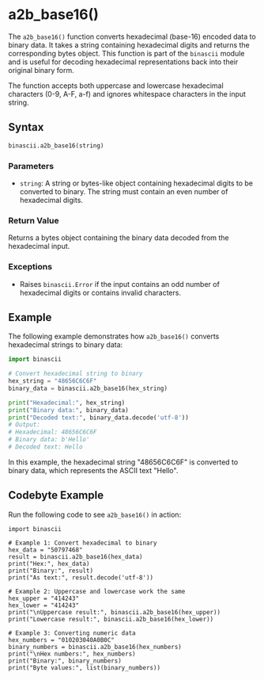 # a2b_base16()

The `a2b_base16()` function converts hexadecimal (base-16) encoded data to binary data. It takes a string containing hexadecimal digits and returns the corresponding bytes object. This function is part of the `binascii` module and is useful for decoding hexadecimal representations back into their original binary form.

The function accepts both uppercase and lowercase hexadecimal characters (0-9, A-F, a-f) and ignores whitespace characters in the input string.

## Syntax

```python
binascii.a2b_base16(string)
```

### Parameters

- `string`: A string or bytes-like object containing hexadecimal digits to be converted to binary. The string must contain an even number of hexadecimal digits.

### Return Value

Returns a bytes object containing the binary data decoded from the hexadecimal input.

### Exceptions

- Raises `binascii.Error` if the input contains an odd number of hexadecimal digits or contains invalid characters.

## Example

The following example demonstrates how `a2b_base16()` converts hexadecimal strings to binary data:

```python
import binascii

# Convert hexadecimal string to binary
hex_string = "48656C6C6F"
binary_data = binascii.a2b_base16(hex_string)

print("Hexadecimal:", hex_string)
print("Binary data:", binary_data)
print("Decoded text:", binary_data.decode('utf-8'))
# Output:
# Hexadecimal: 48656C6C6F
# Binary data: b'Hello'
# Decoded text: Hello
```

In this example, the hexadecimal string "48656C6C6F" is converted to binary data, which represents the ASCII text "Hello".

## Codebyte Example

Run the following code to see `a2b_base16()` in action:

```codebyte/python
import binascii

# Example 1: Convert hexadecimal to binary
hex_data = "50797468"
result = binascii.a2b_base16(hex_data)
print("Hex:", hex_data)
print("Binary:", result)
print("As text:", result.decode('utf-8'))

# Example 2: Uppercase and lowercase work the same
hex_upper = "414243"
hex_lower = "414243"
print("\nUppercase result:", binascii.a2b_base16(hex_upper))
print("Lowercase result:", binascii.a2b_base16(hex_lower))

# Example 3: Converting numeric data
hex_numbers = "010203040A0B0C"
binary_numbers = binascii.a2b_base16(hex_numbers)
print("\nHex numbers:", hex_numbers)
print("Binary:", binary_numbers)
print("Byte values:", list(binary_numbers))
```